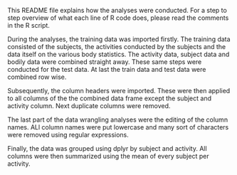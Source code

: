 This README file explains how the analyses were conducted. For a step to step overview of what each line of R code does, 
please read the comments in the R script.

During the analyses, the training data was imported firstly. The training data consisted of the subjects, the activities
conducted by the subjects and the data itself on the various body statistics. The activity data, subject data and bodily data 
were combined straight away. These same steps were conducted for the test data. At last the train data and test data
were combined row wise.

Subsequently, the column headers were imported. These were then applied to all columns of the the combined data frame except
the subject and activity column. Next duplicate columns were removed. 

The last part of the data wrangling analyses were the editing of the column names. ALl column names were put lowercase and 
many sort of characters were removed using regular expressions. 

Finally, the data was grouped using dplyr by subject and activity. All columns were then summarized using the mean of every
subject per activity.
